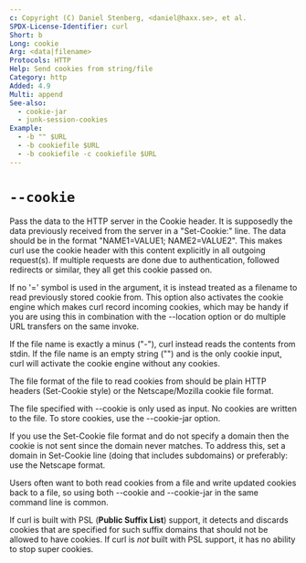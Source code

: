 ```yaml
---
c: Copyright (C) Daniel Stenberg, <daniel@haxx.se>, et al.
SPDX-License-Identifier: curl
Short: b
Long: cookie
Arg: <data|filename>
Protocols: HTTP
Help: Send cookies from string/file
Category: http
Added: 4.9
Multi: append
See-also:
  - cookie-jar
  - junk-session-cookies
Example:
  - -b "" $URL
  - -b cookiefile $URL
  - -b cookiefile -c cookiefile $URL
---
```


# `--cookie`

Pass the data to the HTTP server in the Cookie header. It is supposedly the
data previously received from the server in a "Set-Cookie:" line. The data
should be in the format "NAME1=VALUE1; NAME2=VALUE2". This makes curl use the
cookie header with this content explicitly in all outgoing request(s). If
multiple requests are done due to authentication, followed redirects or
similar, they all get this cookie passed on.

If no '=' symbol is used in the argument, it is instead treated as a filename
to read previously stored cookie from. This option also activates the cookie
engine which makes curl record incoming cookies, which may be handy if you are
using this in combination with the --location option or do multiple URL
transfers on the same invoke.

If the file name is exactly a minus ("-"), curl instead reads the contents from
stdin. If the file name is an empty string ("") and is the only cookie input,
curl will activate the cookie engine without any cookies.

The file format of the file to read cookies from should be plain HTTP headers
(Set-Cookie style) or the Netscape/Mozilla cookie file format.

The file specified with --cookie is only used as input. No cookies are written
to the file. To store cookies, use the --cookie-jar option.

If you use the Set-Cookie file format and do not specify a domain then the
cookie is not sent since the domain never matches. To address this, set a
domain in Set-Cookie line (doing that includes subdomains) or preferably: use
the Netscape format.

Users often want to both read cookies from a file and write updated cookies
back to a file, so using both --cookie and --cookie-jar in the same command
line is common.

If curl is built with PSL (**Public Suffix List**) support, it detects and
discards cookies that are specified for such suffix domains that should not be
allowed to have cookies. If curl is *not* built with PSL support, it has no
ability to stop super cookies.

